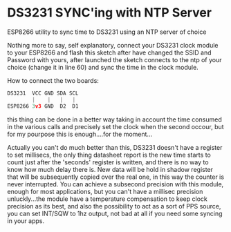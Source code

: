 # DS3231 SYNC'ing with NTP Server
ESP8266 utility to sync time to DS3231 using an NTP server of choice

Nothing more to say, self explanatory, connect your DS3231 clock module to your ESP8266 and flash this sketch after have changed 
the SSID and Password with yours, after launched the sketch connects to the ntp of your choice (change it in line 60) and sync 
the time in the clock module.

How to connect the two boards:


```javascript
DS3231  VCC GND SDA SCL
        |    |   |   |
ESP8266 3v3 GND  D2  D1
```

this thing can be done in a better way taking in account the time consumed in the various calls and precisely set the clock when the second occour, but for my pourpose this is enough....for the moment...

Actually you can't do much better than this, DS3231 doesn't have a register to set millisecs, the only thing datasheet report is the new time starts to count just after the 'seconds' register is written, and there is no way to know how much delay there is. New data will be hold in shadow register that will be subsequently copied over the real one, in this way the counter is never interrupted.
You can achieve a subsecond precision with this module, enough for most applications, but you can't have a millisec precision unluckly...the module have a temperature compensation to keep clock precision as its best, and also the possibility to act as a sort of PPS source, you can set INT/SQW to 1hz output, not bad at all if you need some syncing in your apps.

